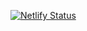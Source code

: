 [![Netlify Status](https://api.netlify.com/api/v1/badges/c1966ac0-2275-4d4f-8edb-e49901880a0a/deploy-status)](https://app.netlify.com/sites/affectionate-spence-57a700/deploys)